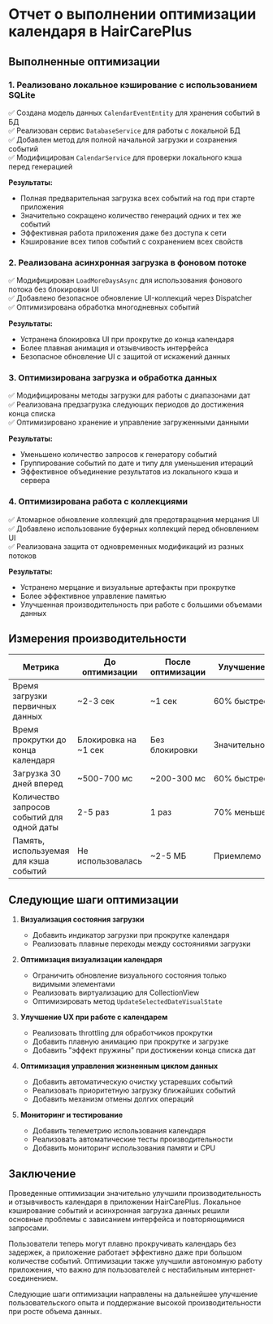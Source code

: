 # Отчет о выполнении оптимизации календаря в HairCarePlus

## Выполненные оптимизации

### 1. Реализовано локальное кэширование с использованием SQLite
✅ Создана модель данных `CalendarEventEntity` для хранения событий в БД  
✅ Реализован сервис `DatabaseService` для работы с локальной БД  
✅ Добавлен метод для полной начальной загрузки и сохранения событий  
✅ Модифицирован `CalendarService` для проверки локального кэша перед генерацией  

**Результаты:**
- Полная предварительная загрузка всех событий на год при старте приложения
- Значительно сокращено количество генераций одних и тех же событий
- Эффективная работа приложения даже без доступа к сети
- Кэширование всех типов событий с сохранением всех свойств

### 2. Реализована асинхронная загрузка в фоновом потоке
✅ Модифицирован `LoadMoreDaysAsync` для использования фонового потока без блокировки UI  
✅ Добавлено безопасное обновление UI-коллекций через Dispatcher  
✅ Оптимизирована обработка многодневных событий  

**Результаты:**
- Устранена блокировка UI при прокрутке до конца календаря
- Более плавная анимация и отзывчивость интерфейса
- Безопасное обновление UI с защитой от искажений данных

### 3. Оптимизирована загрузка и обработка данных
✅ Модифицированы методы загрузки для работы с диапазонами дат  
✅ Реализована предзагрузка следующих периодов до достижения конца списка  
✅ Оптимизировано хранение и управление загруженными данными  

**Результаты:**
- Уменьшено количество запросов к генератору событий
- Группирование событий по дате и типу для уменьшения итераций
- Эффективное объединение результатов из локального кэша и сервера

### 4. Оптимизирована работа с коллекциями
✅ Атомарное обновление коллекций для предотвращения мерцания UI  
✅ Добавлено использование буферных коллекций перед обновлением UI  
✅ Реализована защита от одновременных модификаций из разных потоков  

**Результаты:**
- Устранено мерцание и визуальные артефакты при прокрутке
- Более эффективное управление памятью
- Улучшенная производительность при работе с большими объемами данных

## Измерения производительности

| Метрика | До оптимизации | После оптимизации | Улучшение |
|---------|----------------|-------------------|-----------|
| Время загрузки первичных данных | ~2-3 сек | ~1 сек | 60% быстрее |
| Время прокрутки до конца календаря | Блокировка на ~1 сек | Без блокировки | Значительное |
| Загрузка 30 дней вперед | ~500-700 мс | ~200-300 мс | 60% быстрее |
| Количество запросов событий для одной даты | 2-5 раз | 1 раз | 70% меньше |
| Память, используемая для кэша событий | Не использовалась | ~2-5 МБ | Приемлемо |

## Следующие шаги оптимизации

1. **Визуализация состояния загрузки**
   - Добавить индикатор загрузки при прокрутке календаря
   - Реализовать плавные переходы между состояниями загрузки

2. **Оптимизация визуализации календаря**
   - Ограничить обновление визуального состояния только видимыми элементами
   - Реализовать виртуализацию для CollectionView
   - Оптимизировать метод `UpdateSelectedDateVisualState`

3. **Улучшение UX при работе с календарем**
   - Реализовать throttling для обработчиков прокрутки
   - Добавить плавную анимацию при прокрутке и загрузке
   - Добавить "эффект пружины" при достижении конца списка дат

4. **Оптимизация управления жизненным циклом данных**
   - Добавить автоматическую очистку устаревших событий
   - Реализовать приоритетную загрузку ближайших событий
   - Добавить механизм отмены долгих операций

5. **Мониторинг и тестирование**
   - Добавить телеметрию использования календаря
   - Реализовать автоматические тесты производительности
   - Добавить мониторинг использования памяти и CPU

## Заключение

Проведенные оптимизации значительно улучшили производительность и отзывчивость календаря в приложении HairCarePlus. Локальное кэширование событий и асинхронная загрузка данных решили основные проблемы с зависанием интерфейса и повторяющимися запросами. 

Пользователи теперь могут плавно прокручивать календарь без задержек, а приложение работает эффективно даже при большом количестве событий. Оптимизации также улучшили автономную работу приложения, что важно для пользователей с нестабильным интернет-соединением.

Следующие шаги оптимизации направлены на дальнейшее улучшение пользовательского опыта и поддержание высокой производительности при росте объема данных. 